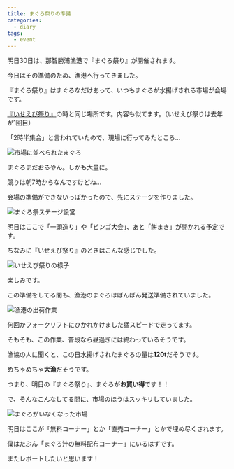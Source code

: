 ```yaml
---
title: まぐろ祭りの準備
categories:
  - diary
tags:
  - event
---
```


明日30日は、那智勝浦漁港で『まぐろ祭り』が開催されます。

今日はその準備のため、漁港へ行ってきました。

『まぐろ祭り』はまぐろなだけあって、いつもまぐろが水揚げされる市場が会場です。

[『いせえび祭り』][1]の時と同じ場所です。内容も似てます。（いせえび祭りは去年が1回目）

「2時半集合」と言われていたので、現場に行ってみたところ…

![市場に並べられたまぐろ][2]

まぐろまだおるやん。しかも大量に。

競りは朝7時からなんですけどね…

会場の準備ができないっぽかったので、先にステージを作りました。

![まぐろ祭ステージ設営][3]

明日はここで「一頭造り」や「ビンゴ大会」、あと「餅まき」が開かれる予定です。

ちなみに『いせえび祭り』のときはこんな感じでした。

![いせえび祭りの様子][4]

楽しみです。

この準備をしてる間も、漁港のまぐろはばんばん発送準備されていました。

![漁港の出荷作業][5]

何回かフォークリフトにひかれかけました猛スピードで走ってます。

そもそも、この作業、普段なら昼過ぎには終わっているそうです。

漁協の人に聞くと、この日水揚げされたまぐろの量は**120t**だそうです。

めちゃめちゃ**大漁**だそうです。

つまり、明日の『まぐろ祭り』、まぐろが**お買い得**です！！

で、そんなこんなしてる間に、市場のほうはスッキリしていました。

![まぐろがいなくなった市場][6]

明日はここが「無料コーナー」とか「直売コーナー」とかで埋め尽くされます。

僕はたぶん「まぐろ汁の無料配布コーナー」にいるはずです。

またレポートしたいと思います！

[1]: /diary/ise-lobster-fes-nachikatsuura.html "いせえび祭り"
[2]: /img/uploads/2010/01/prepare-maguro-fes-1.jpg
[3]: /img/uploads/2010/01/prepare-maguro-fes-2.jpg
[4]: /img/uploads/2010/01/prepare-maguro-fes-3.jpg
[5]: /img/uploads/2010/01/prepare-maguro-fes-4.jpg
[6]: /img/uploads/2010/01/prepare-maguro-fes-5.jpg
